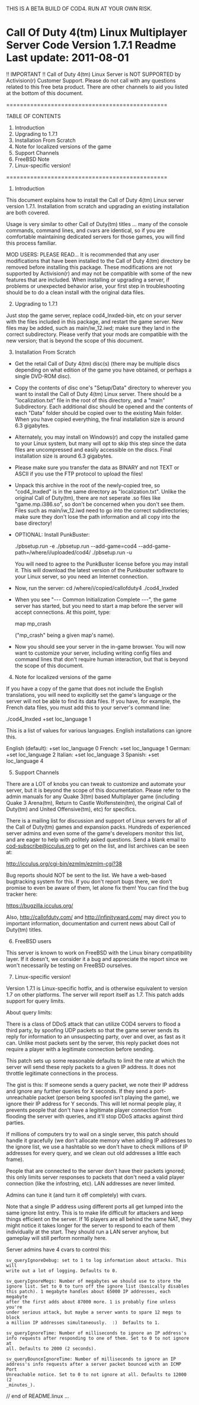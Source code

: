 THIS IS A BETA BUILD OF COD4. RUN AT YOUR OWN RISK.

Call Of Duty 4(tm)
Linux Multiplayer Server Code
Version 1.7.1
Readme
Last update: 2011-08-01
=============================

!! IMPORTANT !!
 Call of Duty 4(tm) Linux Server is NOT SUPPORTED by Activision(r) Customer
 Support. Please do not call with any questions related to this free beta
 product. There are other channels to aid you listed at the bottom of this
 document.

===============================================

TABLE OF CONTENTS

1. Introduction
2. Upgrading to 1.7.1
3. Installation From Scratch
4. Note for localized versions of the game
5. Support Channels
6. FreeBSD Note
7. Linux-specific version!

===============================================

1. Introduction

 This document explains how to install the Call of Duty 4(tm) Linux server
 version 1.7.1. Installation from scratch and upgrading an existing
 installation are both covered.

 Usage is very similar to other Call of Duty(tm) titles ... many
 of the console commands, command lines, and cvars are identical, so if you
 are comfortable maintaining dedicated servers for those games, you will find
 this process familiar.

 MOD USERS: PLEASE READ...
  It is recommended that any user modifications that have been
  installed to the Call of Duty 4(tm) directory be removed before
  installing this package. These modifications are not supported
  by Activision(r) and may not be compatible with some of the new
  features that are included. When installing or upgrading a server,
  if problems or unexpected behavior arise, your first step in
  troubleshooting should be to do a clean install with the original
  data files.


2. Upgrading to 1.7.1

 Just stop the game server, replace cod4_lnxded-bin, etc on your server with
  the files included in this package, and restart the game server. New files
  may be added, such as main/iw_12.iwd; make sure they land in the correct
  subdirectory. Please verify that your mods are compatible with the new
  version; that is beyond the scope of this document.


3. Installation From Scratch

 - Get the retail Call of Duty 4(tm) disc(s) (there may be multiple discs
   depending on what edition of the game you have obtained, or perhaps a
   single DVD-ROM disc).
 - Copy the contents of disc one's "Setup/Data" directory to wherever you
   want to install the Call of Duty 4(tm) Linux server. There should be a
   "localization.txt" file in the root of this directory, and a "main"
   Subdirectory.  Each additional disc should be opened and the contents of
   each "Data" folder should be copied over to the existing Main folder. When
   you have copied everything, the final installation size is around 6.3
   gigabytes.
 - Alternately, you may install on Windows(r) and copy the installed game to
   your Linux system, but many will opt to skip this step since the data
   files are uncompressed and easily accessible on the discs. Final
   installation size is around 6.3 gigabytes.
 - Please make sure you transfer the data as BINARY and not TEXT or ASCII if
   you use the FTP protocol to upload the files!
 - Unpack this archive in the root of the newly-copied tree, so
   "cod4_lnxded" is in the same directory as "localization.txt". Unlike the
   original Call of Duty(tm), there are not seperate .so files like
   "game.mp.i386.so", so don't be concerned when you don't see them.
   Files such as main/iw_12.iwd need to go into the correct subdirectories;
   make sure they don't lose the path information and all copy into the base
   directory!

 - OPTIONAL: Install PunkBuster:

     ./pbsetup.run -e
     ./pbsetup.run --add-game=cod4 --add-game-path=/where/i/uploaded/cod4/
     ./pbsetup.run -u

   You will need to agree to the PunkBuster license before you may install it.
   This will download the latest version of the Punkbuster software to your
   Linux server, so you need an Internet connection.

 - Now, run the server:
     cd /where/i/copied/callofduty4
     ./cod4_lnxded

 - When you see "--- Common Initialization Complete ---", the game
   server has started, but you need to start a map before the server will
   accept connections. At this point, type:

     map mp_crash

   ("mp_crash" being a given map's name).

 - Now you should see your server in the in-game browser. You will now want to
   customize your server, including writing config files and command lines
   that don't require human interaction, but that is beyond the scope of this
   document.


4. Note for localized versions of the game

 If you have a copy of the game that does not include the English translations,
 you will need to explicitly set the game's language or the server will not
 be able to find its data files. If you have, for example, the French data
 files, you must add this to your server's command line:

   ./cod4_lnxded +set loc_language 1

 This is a list of values for various languages. English installations can
 ignore this.

   English (default): +set loc_language 0
   French: +set loc_language 1
   German: +set loc_language 2
   Italian: +set loc_language 3
   Spanish: +set loc_language 4


5. Support Channels

 There are a LOT of knobs you can tweak to customize and automate your server,
 but it is beyond the scope of this documentation. Please refer to the
 admin manuals for any Quake 3(tm) based Multiplayer game (including Quake 3
 Arena(tm), Return to Castle Wolfenstein(tm), the original Call of Duty(tm)
 and United Offensive(tm), etc) for specifics.

 There is a mailing list for discussion and support of Linux servers for all
 of the Call of Duty(tm) games and expansion packs. Hundreds of experienced
 server admins and even some of the game's developers monitor this list, and
 are eager to help with politely asked questions. Send a blank email to
 cod-subscribe@icculus.org to get on the list, and list archives can be seen
 at:

   http://icculus.org/cgi-bin/ezmlm/ezmlm-cgi?38

 Bug reports should NOT be sent to the list. We have a web-based
 bugtracking system for this. If you don't report bugs there, we don't
 promise to even be aware of them, let alone fix them! You can find the bug
 tracker here:

   https://bugzilla.icculus.org/


 Also, http://callofduty.com/ and http://infinityward.com/ may direct you to
 important information, documentation and current news about Call of Duty(tm)
 titles.


6.  FreeBSD users

 This server is known to work on FreeBSD with the Linux binary compatibility
 layer. If it doesn't, we consider it a bug and appreciate the report since we
 won't necessarily be testing on FreeBSD ourselves.


7. Linux-specific version!

 Version 1.7.1 is Linux-specific hotfix, and is otherwise equivalent to
 version 1.7 on other platforms. The server will report itself as 1.7.
 This patch adds support for query limits.

 About query limits:

  There is a class of DDoS attack that can utilize COD4 servers to flood a
  third party, by spoofing UDP packets so that the game server sends its
  reply for information to an unsuspecting party, over and over, as fast as
  it can. Unlike most packets sent by the server, this reply packet does not
  require a player with a legitimate connection before sending.

  This patch sets up some reasonable defaults to limit the rate at which the
  server will send these reply packets to a given IP address. It does not
  throttle legitimate connections in the process.

  The gist is this: If someone sends a query packet, we note their IP
  address and ignore any further queries for X seconds. If they send a
  port-unreachable packet (person being spoofed isn't playing the game),
  we ignore their IP address for Y seconds. This will let normal people
  play, it prevents people that don't have a legitimate player connection
  from flooding the server with queries, and it'll stop DDoS attacks
  against third parties.

  If millions of computers try to wail on a single server, this patch
  should handle it gracefully (we don't allocate memory when adding IP
  addresses to the ignore list, we use a hashtable so we don't have to
  check millions of IP addresses for every query, and we clean out old
  addresses a little each frame).

  People that are connected to the server don't have their packets
  ignored; this only limits server responses to packets that don't need a
  valid player connection (like the infostring, etc). LAN addresses are
  never limited.

  Admins can tune it (and turn it off completely) with cvars.

  Note that a single IP address using different ports all get lumped into
  the same ignore list entry. This is to make life difficult for attackers
  and keep things efficient on the server. If 16 players are all behind
  the same NAT, they might notice it takes longer for the server to
  respond to each of them individually at the start. They should run a LAN
  server anyhow, but gameplay will still perform normally here.

  Server admins have 4 cvars to control this:

    sv_queryIgnoreDebug: set to 1 to log information about attacks. This will
    write out a lot of logging. Defaults to 0.

    sv_queryIgnoreMegs: Number of megabytes we should use to store the
    ignore list. Set to 0 to turn off the ignore list (basically disables
    this patch). 1 megabyte handles about 65000 IP addresses, each megabyte
    after the first adds about 87000 more. 1 is probably fine unless you're
    under serious attack, but maybe a server wants to spare 12 megs to block
    a million IP addresses simultaneously.  :)  Defaults to 1.

    sv_queryIgnoreTime: Number of milliseconds to ignore an IP address's
    info requests after responding to one of them. Set to 0 to not ignore at
    all. Defaults to 2000 (2 seconds).

    sv_queryBounceIgnoreTime: Number of milliseconds to ignore an IP
    address's info requests after a server packet bounced with an ICMP Port
    Unreachable notice. Set to 0 to not ignore at all. Defaults to 12000 (2
    _minutes_).


// end of README.linux ...

